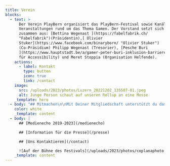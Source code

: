 ```yaml
---
title: Verein
blocks:
  - text: >
      Der Verein PlayBern organisiert das PlayBern-Festival sowie Kanäle und
      Veranstaltungen rund um das Thema Gamen. Der Vorstand setzt sich aktuell
      zusammen aus: [Bettina Wegenast ](https://fabelfabrik.ch/
      "Fabelfabrik")(Präsidentin),[ Olivier
      Stuker](https://www.facebook.com/binaryborn/ "Olivier Stuker")
      (Co-Präsidium) Philipp Wegenast (Tresorier), [Pesche Buri
      ](https://www.hauptstadt.be/a/gamer-peter-buri-inklusion-barrierefrei-gamen)(Fachmann
      für Accessibility) und Meret Stoppia (Organisation Helfende).
    actions:
      - label: Kontakt
        type: button
        icon: true
        link: /contact
    image:
      src: /uploads/2023/photos/Luzern_20221202_135507-01.jpeg
      alt: Junge Person schaut auf unseren Rollup an eine Messe
    _template: hero
  - body: "## Mitmachen\n\nMit Deiner Mitgliedschaft unterstützt du das PlayBern-Festival und die Game-Kultur in und um Bern. Wir freuen uns auf dich, deine Inputs und auf deine Unterstützung!\n\nYou win:\n\n* reduzierter Eintritt ans Festival\n* tiefe Einblicke in die Gaming-Kultur\n* Du hilfst mit, Gaming als Faktor für kulturelle, soziale und wirtschaftliche Innovation bekannt zu machen!\n\n[Statuten Verein PlayBern](https://archive.playbern.ch/wp-content/uploads/partners/2020/07/Statuten-Verein-PlayBern.pdf) (PDF)\n\n[Infos & Anmeldung Verein PlayBern](https://archive.playbern.ch/wp-content/uploads/partners/2020/07/Infos-und-Anmeldung-Verein-PlayBern.pdf) (PDF)\n\n#### \U0001F387 Mit Fr. 50.- im Jahr bist du dabei\n"
    color: white
    _template: content
  - body: |
      ## [Medienecho 2019-2023](/medienecho)

      ## [Information für die Presse](/presse)

      ## [Uns Kontaktieren](/contact)

      ![Auf der Bühne des Festivals](/uploads/2023/photos/coplanaphoto.jpg)
    _template: content
---
```


